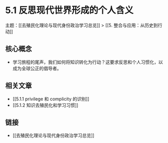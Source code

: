 # 5.1 反思现代世界形成的个人含义

主题：[[去殖民化理论与现代身份政治学习总览]] > [[5. 整合与应用：从历史到行动]]

## 核心概念

- 学习旅程的尾声，我们如何将知识转化为行动？这要求反思和个人习惯化，以成为全球公正的倡导者。

## 相关文章

- [[5.1.1  privilege 和 complicity 的识别]]
- [[5.1.2 知识去殖民化和学习习惯]]

## 链接

- [[去殖民化理论与现代身份政治学习总览]]
